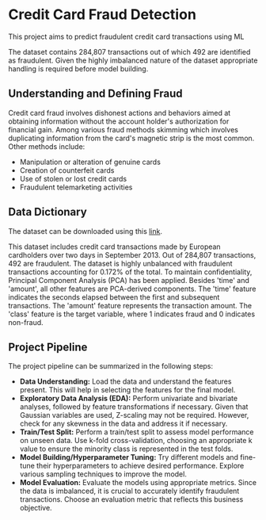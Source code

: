 # Credit Card Fraud Detection 

This project aims to predict fraudulent credit card transactions using ML

The dataset contains 284,807 transactions out of which 492 are identified as fraudulent. Given the highly imbalanced nature of the dataset appropriate handling is required before model building.

## Understanding and Defining Fraud

Credit card fraud involves dishonest actions and behaviors aimed at obtaining information without the account holder's authorization for financial gain. Among various fraud methods skimming which involves duplicating information from the card's magnetic strip is the most common. Other methods include:

- Manipulation or alteration of genuine cards
- Creation of counterfeit cards
- Use of stolen or lost credit cards
- Fraudulent telemarketing activities

## Data Dictionary

The dataset can be downloaded using this [link](https://www.kaggle.com/mlg-ulb/creditcardfraud).

This dataset includes credit card transactions made by European cardholders over two days in September 2013. Out of 284,807 transactions, 492 are fraudulent. The dataset is highly unbalanced with fraudulent transactions accounting for 0.172% of the total. To maintain confidentiality, Principal Component Analysis (PCA) has been applied. Besides 'time' and 'amount', all other features are PCA-derived components. The 'time' feature indicates the seconds elapsed between the first and subsequent transactions. The 'amount' feature represents the transaction amount. The 'class' feature is the target variable, where 1 indicates fraud and 0 indicates non-fraud.

## Project Pipeline

The project pipeline can be summarized in the following steps:

- **Data Understanding:** Load the data and understand the features present. This will help in selecting the features for the final model.
- **Exploratory Data Analysis (EDA):** Perform univariate and bivariate analyses, followed by feature transformations if necessary. Given that Gaussian variables are used, Z-scaling may not be required. However, check for any skewness in the data and address it if necessary.
- **Train/Test Split:** Perform a train/test split to assess model performance on unseen data. Use k-fold cross-validation, choosing an appropriate k value to ensure the minority class is represented in the test folds.
- **Model Building/Hyperparameter Tuning:** Try different models and fine-tune their hyperparameters to achieve desired performance. Explore various sampling techniques to improve the model.
- **Model Evaluation:** Evaluate the models using appropriate metrics. Since the data is imbalanced, it is crucial to accurately identify fraudulent transactions. Choose an evaluation metric that reflects this business objective.
